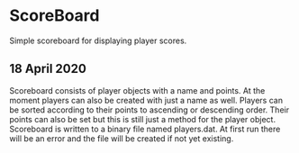 # ScoreBoard
Simple scoreboard for displaying player scores.

18 April 2020
--------------------
Scoreboard consists of player objects with a name and points. At the moment players can also be created with just a name as well. Players can be sorted according to their points to ascending or descending order. Their points can also be set but this is still just a method for the player object.
  Scoreboard is written to a binary file named players.dat. At first run there will be an error and the file will be created if not yet existing.
